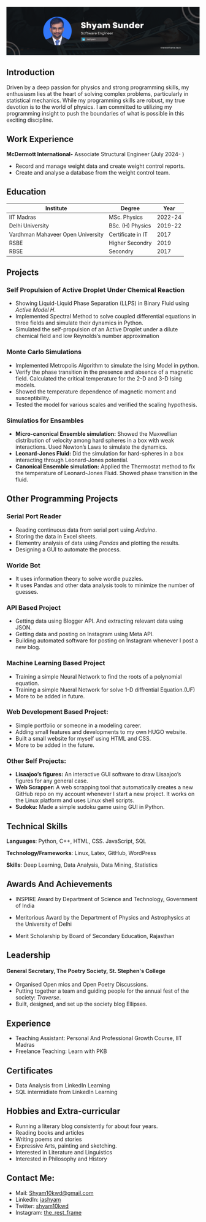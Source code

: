 ![Profile GH Banner.png](https://github.com/iashyam/iashyam/blob/main/CV%20Back.png)


## Introduction
Driven by a deep passion for physics and strong programming skills, my enthusiasm lies at the heart of solving
complex problems, particularly in statistical mechanics. While my programming skills are robust, my true devotion
is to the world of physics. I am committed to utilizing my programming insight to push the boundaries of what is
possible in this exciting discipline.

##  Work Experience
**McDermott International-** Associate Structural Engineer (July 2024- )
* Record and manage weight data and create weight control reports.
* Create and analyse a database from the weight control team. 

## Education
|**Institute**|**Degree**|**Year**|
|---|---|--|
|IIT Madras|MSc. Physics|2022-24|
|Delhi University| BSc. (H) Physics| 2019-22|
|Vardhman Mahaveer Open University|Certificate in IT| 2017|
|RSBE|Higher Secondry|2019|
|RBSE|Secondry|2017|

## Projects
### __Self Propulsion of Active Droplet Under Chemical Reaction__

* Showing Liquid-Liquid Phase Separation (LLPS) in Binary Fluid using _Active Model H_.
* Implemented Spectral Method to solve coupled differential equations in three fields and simulate their dynamics in
Python.
* Simulated the self-propulsion of an Active Droplet under a dilute chemical field and low Reynolds’s number
approximation

### __Monte Carlo Simulations__

+ Implemented Metropolis Algorithm to simulate the Ising Model in python.
+ Verify the phase transition in the presence and absence of a magnetic field. Calculated the critical temperature for the
2-D and 3-D Ising models.
+ Showed the temperature dependence of magnetic moment and susceptibility.
+ Tested the model for various scales and verified the scaling hypothesis.

### __Simulatios for Ensambles__
+ __Micro-canonical Ensemble simulation:__ Showed the Maxwellian distribution of velocity among hard spheres in a box
with weak interactions. Used Newton’s Laws to simulate the dynamics.
+ __Leonard-Jones Fluid:__ Did the simulation for hard-spheres in a box interacting through Leonard-Jones potential.
+ __Canonical Ensemble simulation:__ Applied the Thermostat method to fix the temperature of Leonard-Jones Fluid.
Showed phase transition in the fluid.

## Other Programming Projects

### __Serial Port Reader__

+ Reading continuous data from serial port using _Arduino_.
+ Storing the data in Excel sheets.
+ Elementry analysis of data using _Pandas_ and plotting the results.
+ Designing a GUI to automate the process.

### __Worlde Bot__
+ It uses information theory to solve wordle puzzles.
+ It uses Pandas and other data analysis tools to minimize the number of guesses. 

### __API Based Project__

+ Getting data using Blogger API. And extracting relevant data using JSON. 
+ Getting data and posting on Instagram using Meta API. 
+ Building automated software for posting on Instagram whenever I post a new blog. 

### __Machine Learning Based Project__

+ Training a simple Neural Network to find the roots of a polynomial equation. 
+ Training a simple Nueral Network for solve 1-D diffrential Equation.(UF)
+ More to be added in future. 

### __Web Development Based Project__:

+ Simple portfolio or someone in a modeling career. 
+ Adding small features and developments to my own HUGO website. 
+ Built a small website for myself using HTML and CSS. 
+ More to be added in the future.

### __Other Self Projects__:
+ __Lisaajoo’s figures:__ An interactive GUI software to draw Lisaajoo’s figures for any general case.
+ __Web Scrapper:__ A web scrapping tool that automatically creates a new GitHub repo on my account whenever I start a new project.
It works on the Linux platform and uses Linux shell scripts.
+ __Sudoku:__ Made a simple sudoku game using GUI in Python. 

## Technical Skills

__Languages__: Python, C++, HTML, CSS. JavaScript, SQL

**Technology/Frameworks**: Linux, Latex, GitHub, WordPress

**Skills**: Deep Learning, Data Analysis, Data Mining, Statistics

## Awards And Achievements 

+ INSPIRE Award by Department of Science and Technology, Government of India

+ Meritorious Award by the Department of Physics and Astrophysics at the University of Delhi
+ Merit Scholarship by Board of Secondary Education, Rajasthan

## Leadership

#### General Secretary, The Poetry Society, St. Stephen's College
+ Organised Open mics and Open Poetry Discussions.
+ Putting together a team and guiding people for the annual fest of the society: _Traverse_.
+ Built, designed, and set up the society blog Ellipses.

## Experience 

+ Teaching Assistant: Personal And Professional Growth Course, IIT Madras
+ Freelance Teaching: Learn with PKB

## Certificates 

+ Data Analysis from LinkedIn Learning 
+ SQL intermidiate from LinkedIn Learning 

## Hobbies and Extra-curricular

+ Running a literary blog consistently for about four years.
+ Reading books and articles 
+ Writing poems and stories
+ Expressive Arts, painting and sketching.
+ Interested in Literature and  Linguistics
+ Interested in Philosophy and History

## Contact Me:

+ Mail: [Shyam10kwd@gmail.com](mailto:shyam10kwd@gmail.com)
+ LinkedIn: [iashyam](https://www.linkedin.com/in/iashyam)
+ Twitter: [shyam10kwd](https://www.twitter.com/shyam10kwd)
+ Instagram: [the_rest_frame](https://www.instagram.com/the_rest_frame/?hl=en)

